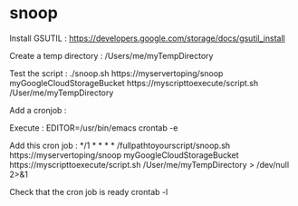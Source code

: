 snoop
=====


Install GSUTIL : https://developers.google.com/storage/docs/gsutil_install

Create a temp directory : /Users/me/myTempDirectory

Test the script : 
    ./snoop.sh https://myservertoping/snoop myGoogleCloudStorageBucket https://myscripttoexecute/script.sh /User/me/myTempDirectory


Add a cronjob :

Execute :
    EDITOR=/usr/bin/emacs crontab  -e

Add this cron job :
    */1 * * * * /fullpathtoyourscript/snoop.sh  https://myservertoping/snoop myGoogleCloudStorageBucket https://myscripttoexecute/script.sh /User/me/myTempDirectory  > /dev/null 2>&1

Check that the cron job is ready
    crontab -l

